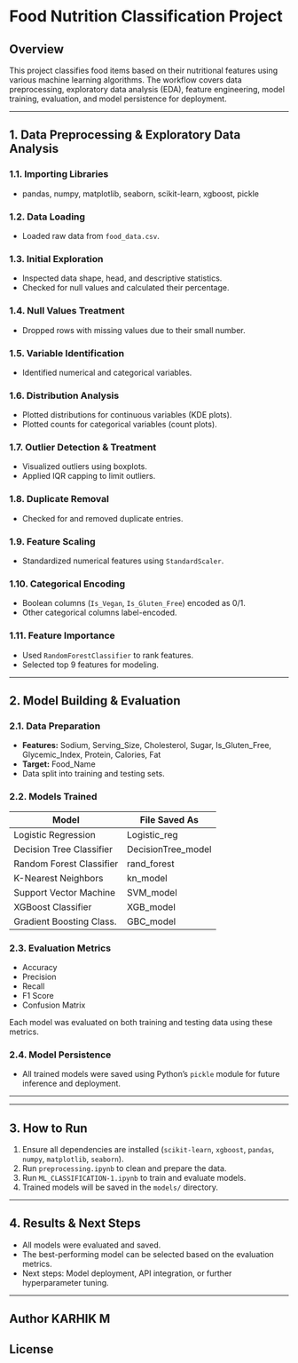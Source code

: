 # Food Nutrition Classification Project

## Overview

This project classifies food items based on their nutritional features using various machine learning algorithms. The workflow covers data preprocessing, exploratory data analysis (EDA), feature engineering, model training, evaluation, and model persistence for deployment.

---

## 1. Data Preprocessing & Exploratory Data Analysis

### 1.1. Importing Libraries

- pandas, numpy, matplotlib, seaborn, scikit-learn, xgboost, pickle

### 1.2. Data Loading

- Loaded raw data from `food_data.csv`.

### 1.3. Initial Exploration

- Inspected data shape, head, and descriptive statistics.
- Checked for null values and calculated their percentage.

### 1.4. Null Values Treatment

- Dropped rows with missing values due to their small number.

### 1.5. Variable Identification

- Identified numerical and categorical variables.

### 1.6. Distribution Analysis

- Plotted distributions for continuous variables (KDE plots).
- Plotted counts for categorical variables (count plots).

### 1.7. Outlier Detection & Treatment

- Visualized outliers using boxplots.
- Applied IQR capping to limit outliers.

### 1.8. Duplicate Removal

- Checked for and removed duplicate entries.

### 1.9. Feature Scaling

- Standardized numerical features using `StandardScaler`.

### 1.10. Categorical Encoding

- Boolean columns (`Is_Vegan`, `Is_Gluten_Free`) encoded as 0/1.
- Other categorical columns label-encoded.

### 1.11. Feature Importance

- Used `RandomForestClassifier` to rank features.
- Selected top 9 features for modeling.

---

## 2. Model Building & Evaluation

### 2.1. Data Preparation

- **Features:** Sodium, Serving_Size, Cholesterol, Sugar, Is_Gluten_Free, Glycemic_Index, Protein, Calories, Fat
- **Target:** Food_Name
- Data split into training and testing sets.

### 2.2. Models Trained

| Model                     | File Saved As         |
|---------------------------|----------------------|
| Logistic Regression       | Logistic_reg         |
| Decision Tree Classifier  | DecisionTree_model   |
| Random Forest Classifier  | rand_forest          |
| K-Nearest Neighbors       | kn_model             |
| Support Vector Machine    | SVM_model            |
| XGBoost Classifier        | XGB_model            |
| Gradient Boosting Class.  | GBC_model            |

### 2.3. Evaluation Metrics

- Accuracy
- Precision
- Recall
- F1 Score
- Confusion Matrix

Each model was evaluated on both training and testing data using these metrics.

### 2.4. Model Persistence

- All trained models were saved using Python’s `pickle` module for future inference and deployment.

---


---

## 3. How to Run

1. Ensure all dependencies are installed (`scikit-learn`, `xgboost`, `pandas`, `numpy`, `matplotlib`, `seaborn`).
2. Run `preprocessing.ipynb` to clean and prepare the data.
3. Run `ML_CLASSIFICATION-1.ipynb` to train and evaluate models.
4. Trained models will be saved in the `models/` directory.

---

## 4. Results & Next Steps

- All models were evaluated and saved.
- The best-performing model can be selected based on the evaluation metrics.
- Next steps: Model deployment, API integration, or further hyperparameter tuning.

---
## Author KARHIK M

## License
